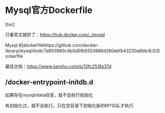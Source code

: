 # Mysql官方Dockerfile

[toc]

只看官文就好了：https://hub.docker.com/_/mysql

Mysql 的dockerfilehttps://github.com/docker-library/mysql/blob/7a850980c4b0d5fb5553986d280ebfb43230a6bb/8.0/Dockerfile

最佳文档：https://www.jianshu.com/p/12fc253fa37d



## /docker-entrypoint-initdb.d

如果存在mysql/data目录，就不会执行初始化

有初始化过，就不会执行。只在空目录下初始化新的MYSQL才执行